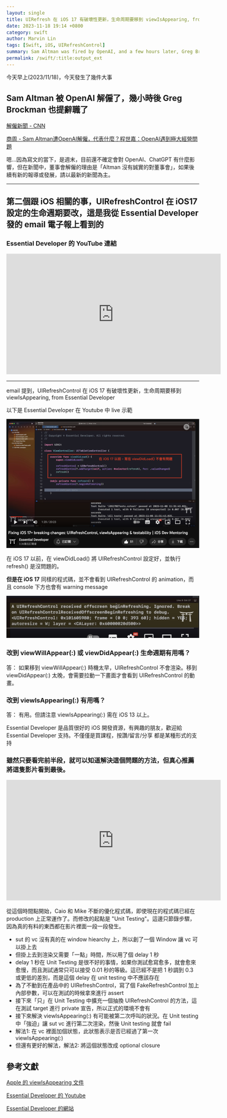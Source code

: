 ```yaml
---
layout: single
title: UIRefresh 在 iOS 17 有破壞性更新，生命周期要移到 viewIsAppearing, from Essential Developer
date: 2023-11-18 19:14 +0800
category: swift
author: Marvin Lin
tags: [Swift, iOS, UIRefreshControl]
summary: Sam Altman was fired by OpenAI, and a few hours later, Greg Brockman also resigned.Hmm... as of the time of writing, it's the weekend, and currently, it's uncertain what impact this will have on OpenAI and ChatGPT. However, according to the news, the reason for Altman's dismissal is "Altman was not honest with the board." For the latest updates or developments, please refer to the most recent news.The second thing related to iOS is that the lifecycle of UIRefreshControl set in iOS 17 needs to be changed. I learned this from an email newsletter sent by Essential Developer.The email mentions that UIRefreshControl has a destructive update in iOS 17, and the lifecycle needs to be moved to viewIsAppearing, as per Essential Developer.Essential Developer is a high-quality iOS development resource. If you're interested, feel free to support Essential Developer. Supporting can be not only through purchasing courses but also by liking, commenting, and sharing – all forms of support.
permalink: /swift/:title:output_ext
---
```


今天早上(2023/11/18)，今天發生了幾件大事

## Sam Altman 被 OpenAI 解僱了，幾小時後 Greg Brockman 也提辭職了

[解僱新聞 - CNN](https://edition.cnn.com/2023/11/17/tech/sam-altman-departs-open-ai/index.html)

[商周 - Sam Altman遭OpenAI解僱，代表什麼？程世嘉：OpenAI遇到極大經營問題](https://www.businessweekly.com.tw/international/blog/3013921)

嗯…因為寫文的當下，是週末，目前還不確定會對 OpenAI、ChatGPT 有什麼影響，但在新聞中，董事會解僱的理由是「Altman 沒有誠實的對董事會」，如果後續有新的報導或發展，請以最新的新聞為主。

---

## 第二個跟 iOS 相關的事，UIRefreshControl 在 iOS17 設定的生命週期要改，這是我從 Essential Developer 發的 email 電子報上看到的

### Essential Developer 的 YouTube 連結

<iframe width="560" height="315" src="https://www.youtube.com/embed/n9ObNkPP5GY?si=q8WjL7qejsfAWVeB" title="YouTube video player" frameborder="0" allow="accelerometer; autoplay; clipboard-write; encrypted-media; gyroscope; picture-in-picture; web-share" allowfullscreen></iframe>

---

email 提到，UIRefreshControl 在 iOS 17 有破壞性更新，生命周期要移到 viewIsAppearing, from Essential Developer


以下是 Essential Developer 在 Youtube 中 live 示範

![consoleGotWarning](/assets/swift/refresh-breaking-on-ios17/configUIRefreshControl.png)

在 iOS 17 以前，在 viewDidLoad() 將 UIRefreshControl 設定好，並執行 refresh() 是沒問題的。


**但是在 iOS 17** 同樣的程式碼，並不會看到 UIRefreshControl 的 animation，而且 console 下方也會有 warning message

![consoleGotWarning](/assets/swift/refresh-breaking-on-ios17/consoleGotWarning.png)

### 改到 viewWillAppear(:) 或 viewDidAppear(:) 生命週期有用嗎？

答： 如果移到 viewWillAppear(:) 時機太早，UIRefreshControl 不會渲染。移到 viewDidAppear(:) 太晚，會需要拉動一下畫面才會看到 UIRefreshControl 的動畫。

### 改到 viewIsAppearing(:) 有用嗎？

答： 有用。但請注意 viewIsAppearing(:) 需在 iOS 13 以上。


Essential Developer 是品質很好的 iOS 開發資源，有興趣的朋友，歡迎給 Essential Developer 支持。不僅僅是買課程，按讚/留言/分享 都是某種形式的支持


### 雖然只要看完前半段，就可以知道解決這個問題的方法，但真心推薦將這隻影片看到最後。

<iframe width="560" height="315" src="https://www.youtube.com/embed/n9ObNkPP5GY?si=Fhhgpy6pvVsvSx91&amp;start=398" title="YouTube video player" frameborder="0" allow="accelerometer; autoplay; clipboard-write; encrypted-media; gyroscope; picture-in-picture; web-share" allowfullscreen></iframe>

從這個時間點開始，Caio 和 Mike 不斷的優化程式碼，即使現在的程式碼已經在 production 上正常運作了。而修改的起點是 "Unit Testing"。這邊只節錄步驟，因為真的有料的東西都在影片裡面一段一段發生。

- sut 的 vc 沒有真的在 window hiearchy 上，所以創了一個 Window 讓 vc 可以掛上去
- 但掛上去到渲染又需要「一點」時間，所以用了個 delay 1 秒
- delay 1 秒在 Unit Testing 是很不好的事情，如果你測試愈寫愈多，就會愈來愈慢，而且測試通常只可以接受 0.01 秒的等級。這已經不是把 1 秒調到 0.3 或更低的差別，而是這個 delay 在 unit testing 中不應該存在
- 為了不動到在產品中的 UIRefreshControl，寫了個 FakeRefreshControl 加上內部參數，可以在測試的時候拿來進行 assert
- 接下來「只」在 Unit Testing 中擴充一個抽換 UIRefreshControl 的方法，這在測試 target 進行 private 宣告，所以正式的環境不會有
- 接下來解決 viewIsAppearing(:) 有可能被第二次呼叫的狀況。在 Unit testing 中「強迫」讓 sut vc 進行第二次渲染，然後 Unit testing 就會 fail
- 解法1: 在 vc 裡面加個狀態，此狀態表示是否已經過了第一次 viewIsAppearing(:)
- 但還有更好的解法，解法2: 將這個狀態改成 optional closure

## 參考文獻

[Apple 的 viewIsAppearing 文件](https://developer.apple.com/documentation/uikit/uiviewcontroller/4195485-viewisappearing)

[Essential Developer 的 Youtube](https://www.youtube.com/watch?v=n9ObNkPP5GY)

[Essential Developer 的網站](https://www.essentialdeveloper.com/articles/fixing-ios-17-breaking-changes-uirefreshcontrol-viewisappearing-testability-ios-dev-mentoring)